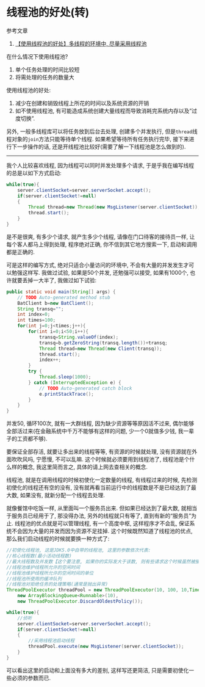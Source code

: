 # 线程池的好处(转)

参考文章

1. [【使用线程池的好处】多线程的环境中, 尽量采用线程池](http://blog.csdn.net/kavensu/article/details/8093756)

在什么情况下使用线程池?

1. 单个任务处理的时间比较短
2. 将需处理的任务的数量大

使用线程池的好处: 

1. 减少在创建和销毁线程上所花的时间以及系统资源的开销 
2. 如不使用线程池, 有可能造成系统创建大量线程而导致消耗完系统内存以及”过度切换”. 

另外, 一般多线程库可以将任务放到后台去处理, 创建多个并发执行, 但是`thread`线程对象的`join`方法只能等待单个线程. 如果希望等待所有任务执行完毕, 接下来进行下一步操作的话, 还是开线程池比较好(需要了解一下线程池是怎么做到的).

------

我个人比较喜欢线程, 因为线程可以同时并发处理多个请求, 于是乎我在编写线程的总是以如下方式启动: 

```java
while(true){
    server.clientSocket=server.serverSocket.accept();
    if(server.clientSocket!=null)
    {
        Thread thread=new Thread(new MsgListener(server.clientSocket));
        thread.start();
    }
} 
```

是不是很爽, 有多少个请求, 就产生多少个线程, 请像在门口待客的接待员一样, 让每个客人都马上得到处理, 程序绝对正确, 你不信到其它地方搜索一下, 启动和调用都是正确的. 

可是这样的编写方式, 绝对只适合小量访问的环境中, 不会有大量的并发发生才可以勉强这样写. 我做过试验, 如果是50个并发, 还勉强可以接受, 如果有1000个, 也许就要丢掉一大半了, 我做过如下试验: 

```java
public static void main(String[] args) {
    // TODO Auto-generated method stub
    BatClient b=new BatClient();
    String transq="";
    int index=0;
    int times=100;
    for(int j=0;j<times;j++){
        for(int i=0;i<50;i++){
            transq=String.valueOf(index);
            transq=b.getZeroString(transq.length())+transq;
            Thread thread=new Thread(new Client(transq));
            thread.start();
            index++;
        }
        try {
            Thread.sleep(1000);
        } catch (InterruptedException e) {
            // TODO Auto-generated catch block
            e.printStackTrace();
        }
    }
}
```

并发50, 循环100次, 就有一大群线程, 因为缺少资源等等原因活不过来, 偶尔能够全部活过来(在金融系统中千万不能够有这样的问题, 少一个0就值多少钱, 我一辈子的工资都不够). 

要保证全部存活, 就要让多出来的线程等等, 有资源的时候就处理, 没有资源就在外面吹吹风吗, 宁愿慢, 不可以乱嘛. 这个时候就必须要用到线程池了, 线程池是个什么样的概念, 我这里简而言之, 具体的请上网去查相关的概念. 

线程池, 就是在调用线程的时候初使化一定数量的线程, 有线程过来的时候, 先检测初使化的线程还有空的没有, 没有就再看当前运行中的线程数是不是已经达到了最大数, 如果没有, 就新分配一个线程去处理. 

就像餐馆中吃饭一样, 从里面叫一个服务员出来. 但如果已经达到了最大数, 就相当于服务员已经用于了, 那没得办法, 另外的线程就只有等了, 直到有新的“服务员”为止. 线程池的优点就是可以管理线程, 有一个高度中枢, 这样程序才不会乱, 保证系统不会因为大量的并发而因为资源不足挂掉. 这个时候既然知道了线程池的优点, 那么我们启动线程的时候就要换一种方式了: 

```java
//初使化线程池, 这是JDK5.0中自带的线程池, 这里的参数依次代表: 
//核心线程数(最小活动线程数)
//最大线程数及并发数【这个要注意, 如果你的实际发大于该数, 则有些请求这个时候虽然被接收, 但是去得不到处理, 这个数据一定得根据实际情况而设定, 如我这里设值为20, 实际模拟并发50, 如循环一次, 或者是二次并发, 总会有20个不能够处理, 如果设为25, 就有15得不到处理, 如果设为50则全部可以被处理, 这个可以折磨了我好几天】
//线程池维护线程所允许的空闲时间
//线程池维护线程所允许的空闲时间的单位
//线程池所使用的缓冲队列
//线程池对拒绝任务的处理策略(通常是抛出异常)
ThreadPoolExecutor threadPool = new ThreadPoolExecutor(10, 100, 10,TimeUnit.SECONDS, 
    new ArrayBlockingQueue<Runnable>(10),
    new ThreadPoolExecutor.DiscardOldestPolicy());

while(true){
    //侦听
    server.clientSocket=server.serverSocket.accept();
    if(server.clientSocket!=null)
    {
        //采用线程池启动线程
        threadPool.execute(new MsgListener(server.clientSocket));
    }
}
```

可以看出这里的启动和上面没有多大的差别, 这样写还更简洁, 只是需要初使化一些必须的参数而已. 